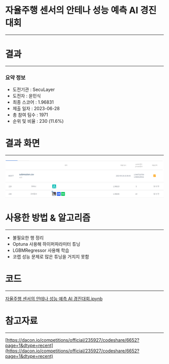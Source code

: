 # 자율주행 센서의 안테나 성능 예측 AI 경진대회
-----------------------------------
# 결과
-----------------------------------
### 요약 정보
  * 도전기관 : SecuLayer
  * 도전자 : 윤민식
  * 최종 스코어 : 1.96831
  * 제출 일자 : 2023-06-28
  * 총 참여 팀수 : 1971
  * 순위 및 비율 : 230 (11.6%)
# 결과 화면
-----------------------------------
![score](./img/score.PNG)
![rank](./img/rank.PNG)
# 사용한 방법 & 알고리즘
----------------------------------
  * 불필요한 행 정리
  * Optuna 사용해 하이퍼파라미터 튜닝
  * LGBMRegressor 사용해 학습
  * 코랩 성능 문제로 많은 튜닝을 거치지 못함
# 코드
----------------------------------
[자율주행 센서의 안테나 성능 예측 AI 경진대회.ipynb](./자율주행_센서의_안테나_성능_예측_AI_경진대회.ipynb)
# 참고자료
----------------------------------
[https://dacon.io/competitions/official/235927/codeshare/6652?page=1&dtype=recent](https://dacon.io/competitions/official/235927/codeshare/6652?page=1&dtype=recent)
